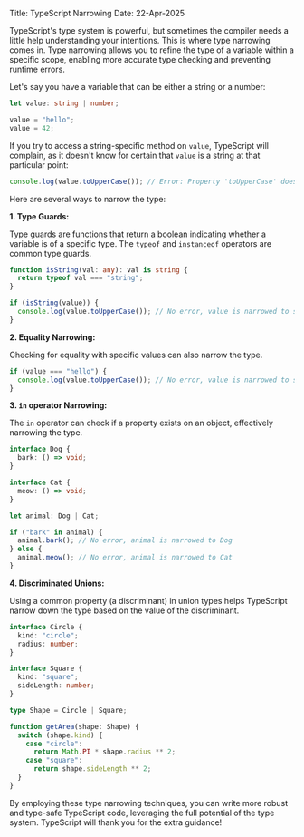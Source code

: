 Title: TypeScript Narrowing
Date: 22-Apr-2025

TypeScript's type system is powerful, but sometimes the compiler needs a little help understanding your intentions. This is where type narrowing comes in. Type narrowing allows you to refine the type of a variable within a specific scope, enabling more accurate type checking and preventing runtime errors.

Let's say you have a variable that can be either a string or a number:

```typescript
let value: string | number;

value = "hello";
value = 42;
```

If you try to access a string-specific method on `value`, TypeScript will complain, as it doesn't know for certain that `value` is a string at that particular point:

```typescript
console.log(value.toUpperCase()); // Error: Property 'toUpperCase' does not exist on type 'string | number'.
```

Here are several ways to narrow the type:

**1. Type Guards:**

Type guards are functions that return a boolean indicating whether a variable is of a specific type. The `typeof` and `instanceof` operators are common type guards.

```typescript
function isString(val: any): val is string {
  return typeof val === "string";
}

if (isString(value)) {
  console.log(value.toUpperCase()); // No error, value is narrowed to string
}
```

**2. Equality Narrowing:**

Checking for equality with specific values can also narrow the type.

```typescript
if (value === "hello") {
  console.log(value.toUpperCase()); // No error, value is narrowed to string
}
```

**3. `in` operator Narrowing:**

The `in` operator can check if a property exists on an object, effectively narrowing the type.

```typescript
interface Dog {
  bark: () => void;
}

interface Cat {
  meow: () => void;
}

let animal: Dog | Cat;

if ("bark" in animal) {
  animal.bark(); // No error, animal is narrowed to Dog
} else {
  animal.meow(); // No error, animal is narrowed to Cat
}
```

**4. Discriminated Unions:**

Using a common property (a discriminant) in union types helps TypeScript narrow down the type based on the value of the discriminant.

```typescript
interface Circle {
  kind: "circle";
  radius: number;
}

interface Square {
  kind: "square";
  sideLength: number;
}

type Shape = Circle | Square;

function getArea(shape: Shape) {
  switch (shape.kind) {
    case "circle":
      return Math.PI * shape.radius ** 2;
    case "square":
      return shape.sideLength ** 2;
  }
}
```

By employing these type narrowing techniques, you can write more robust and type-safe TypeScript code, leveraging the full potential of the type system.  TypeScript will thank you for the extra guidance!
